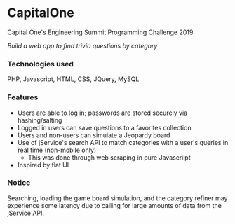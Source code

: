 # CapitalOne
Capital One's Engineering Summit Programming Challenge 2019

*Build a web app to find trivia questions by category*

### Technologies used

PHP, Javascript, HTML, CSS, JQuery, MySQL

### Features

- Users are able to log in; passwords are stored securely via hashing/salting
- Logged in users can save questions to a favorites collection
- Users and non-users can simulate a Jeopardy board
- Use of jService's search API to match categories with a user's queries in real time (non-mobile only)
  - This was done through web scraping in pure Javascriipt
- Inspired by flat UI

### Notice

Searching, loading the game board simulation, and the category refiner may experience some latency due to calling for large amounts of data from the jService API.

